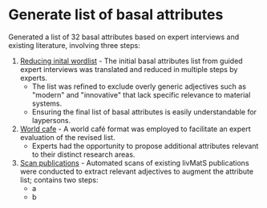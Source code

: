  # Generate list of basal attributes

 Generated a list of 32 basal attributes based on expert interviews and existing literature, involving three steps:

1. [Reducing inital wordlist](https://github.com/FennStatistics/Article_BasalAttributes/tree/main/Analyses/part_I/1.%reducing%20wordlists) - The initial basal attributes list from guided expert interviews was translated and reduced in multiple steps by experts.
    + The list was refined to exclude overly generic adjectives such as "modern" and "innovative" that lack specific relevance to material systems.
    + Ensuring the final list of basal attributes is easily understandable for laypersons.
2. [World cafe](https://github.com/FennStatistics/Article_BasalAttributes/tree/main/Analyses/part_I/2.%20world%20cafe) - A world café format was employed to facilitate an expert evaluation of the revised list.
    + Experts had the opportunity to propose additional attributes relevant to their distinct research areas.
3. [Scan publications](https://github.com/FennStatistics/Article_BasalAttributes/tree/main/Analyses/part_I/3.%20scan%20publications) - Automated scans of existing livMatS publications were conducted to extract relevant adjectives to augment the attribute list; contains two steps:
    + a
    + b